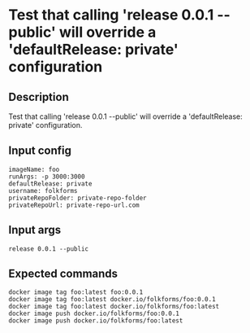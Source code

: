 # Test that calling 'release 0.0.1 --public' will override a 'defaultRelease: private' configuration

## Description

Test that calling 'release 0.0.1 --public' will override a 'defaultRelease: private' configuration.

## Input config

    imageName: foo
    runArgs: -p 3000:3000
    defaultRelease: private
    username: folkforms
    privateRepoFolder: private-repo-folder
    privateRepoUrl: private-repo-url.com

## Input args

    release 0.0.1 --public

## Expected commands

    docker image tag foo:latest foo:0.0.1
    docker image tag foo:latest docker.io/folkforms/foo:0.0.1
    docker image tag foo:latest docker.io/folkforms/foo:latest
    docker image push docker.io/folkforms/foo:0.0.1
    docker image push docker.io/folkforms/foo:latest
